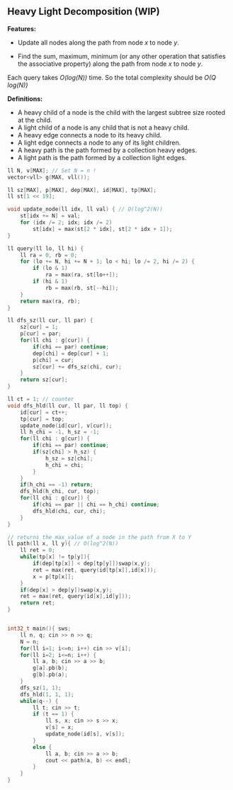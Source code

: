 ## Heavy Light Decomposition (WIP)

**Features:**

- Update all nodes along the path from node *x* to node *y*.

- Find the sum, maximum, minimum (or any other operation that satisfies the
associative property) along the path from node *x* to node *y*.

Each query takes *O(log(N))* time. So the total complexity should be *O(Q log(N))*

**Definitions:**

- A heavy child of a node is the child with the largest subtree size rooted at the child.
- A light child of a node is any child that is not a heavy child.
- A heavy edge connects a node to its heavy child.
- A light edge connects a node to any of its light children.
- A heavy path is the path formed by a collection heavy edges.
- A light path is the path formed by a collection light edges.

```cpp
ll N, v[MAX]; // Set N = n !
vector<vll> g(MAX, vll());

ll sz[MAX], p[MAX], dep[MAX], id[MAX], tp[MAX];
ll st[1 << 19];

void update_node(ll idx, ll val) { // O(log^2(N))
	st[idx += N] = val;
	for (idx /= 2; idx; idx /= 2)
		st[idx] = max(st[2 * idx], st[2 * idx + 1]);
}

ll query(ll lo, ll hi) {
	ll ra = 0, rb = 0;
	for (lo += N, hi += N + 1; lo < hi; lo /= 2, hi /= 2) {
		if (lo & 1)
			ra = max(ra, st[lo++]);
		if (hi & 1)
			rb = max(rb, st[--hi]);
	}
	return max(ra, rb);
}

ll dfs_sz(ll cur, ll par) {
	sz[cur] = 1;
	p[cur] = par;
	for(ll chi : g[cur]) {
		if(chi == par) continue;
		dep[chi] = dep[cur] + 1;
		p[chi] = cur;
		sz[cur] += dfs_sz(chi, cur);
	}
	return sz[cur];
}

ll ct = 1; // counter
void dfs_hld(ll cur, ll par, ll top) {
	id[cur] = ct++;
	tp[cur] = top;
	update_node(id[cur], v[cur]);
	ll h_chi = -1, h_sz = -1;
	for(ll chi : g[cur]) {
		if(chi == par) continue;
		if(sz[chi] > h_sz) {
			h_sz = sz[chi];
			h_chi = chi;
		}
	}
	if(h_chi == -1) return;
	dfs_hld(h_chi, cur, top);
	for(ll chi : g[cur]) {
		if(chi == par || chi == h_chi) continue;
		dfs_hld(chi, cur, chi);
	}
}

// returns the max_value of a node in the path from X to Y
ll path(ll x, ll y){ // O(log^2(N))
	ll ret = 0;
	while(tp[x] != tp[y]){
		if(dep[tp[x]] < dep[tp[y]])swap(x,y);
		ret = max(ret, query(id[tp[x]],id[x]));
		x = p[tp[x]];
	}
	if(dep[x] > dep[y])swap(x,y);
	ret = max(ret, query(id[x],id[y]));
	return ret;
}


int32_t main(){ sws;
    ll n, q; cin >> n >> q;
    N = n;
    for(ll i=1; i<=n; i++) cin >> v[i];
    for(ll i=2; i<=n; i++) {
        ll a, b; cin >> a >> b;
        g[a].pb(b);
        g[b].pb(a);
    }
    dfs_sz(1, 1);
    dfs_hld(1, 1, 1);
    while(q--) {
        ll t; cin >> t;
        if (t == 1) {
            ll s, x; cin >> s >> x;
            v[s] = x;
            update_node(id[s], v[s]);
        }
        else {
            ll a, b; cin >> a >> b;
            cout << path(a, b) << endl;
        }
    }
}
```

